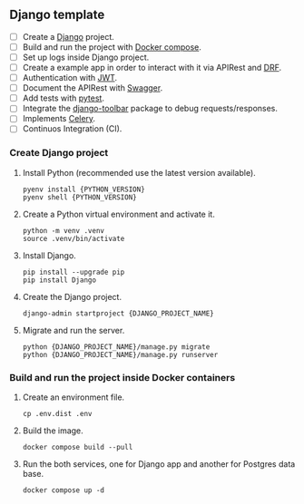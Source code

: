 ## Django template

- [ ] Create a [Django](https://www.djangoproject.com/) project.
- [ ] Build and run the project with [Docker compose](https://docs.docker.com/compose/).
- [ ] Set up logs inside Django project.
- [ ] Create a example app in order to interact with it via APIRest and [DRF](https://www.django-rest-framework.org/).
- [ ] Authentication with [JWT](https://django-rest-framework-simplejwt.readthedocs.io/en/latest/).
- [ ] Document the APIRest with [Swagger](https://swagger.io/).
- [ ] Add tests with [pytest](https://docs.pytest.org/en/7.2.x/).
- [ ] Integrate the [django-toolbar](https://django-debug-toolbar.readthedocs.io/en/latest/) package to debug requests/responses.
- [ ] Implements [Celery](https://docs.celeryq.dev/en/stable/).
- [ ] Continuos Integration (CI).

### Create Django project

1. Install Python (recommended use the latest version available).

    ```shell
    pyenv install {PYTHON_VERSION}
    pyenv shell {PYTHON_VERSION}
    ```

2. Create a Python virtual environment and activate it.

    ```shell
    python -m venv .venv
    source .venv/bin/activate
    ```

3. Install Django.

    ```shell
    pip install --upgrade pip
    pip install Django
    ```

4. Create the Django project.

    ```shell
    django-admin startproject {DJANGO_PROJECT_NAME}
    ```

5. Migrate and run the server.

    ```shell
    python {DJANGO_PROJECT_NAME}/manage.py migrate
    python {DJANGO_PROJECT_NAME}/manage.py runserver
    ```

### Build and run the project inside Docker containers

1. Create an environment file.

    ```shell
    cp .env.dist .env
    ```

2. Build the image.

    ```shell
    docker compose build --pull
    ```

3. Run the both services, one for Django app and another for Postgres data base.

    ```shell
    docker compose up -d
    ```
